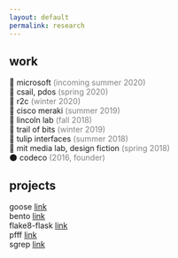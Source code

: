 ```yaml
---
layout: default
permalink: research
---
```


## work 

🤖 microsoft <span style="color:gray">(incoming summer 2020)</span><br>
🦆 csail, pdos <span style="color:gray">(spring 2020)</span><br>
🌳 r2c <span style="color:gray">(winter 2020)</span><br>
🦅 cisco meraki <span style="color:gray">(summer 2019)</span><br>
🐼 lincoln lab <span style="color:gray">(fall 2018)</span><br>
🦁 trail of bits <span style="color:gray">(winter 2019)</span><br>
🐝 tulip interfaces <span style="color:gray">(summer 2018)</span><br>
🦑 mit media lab, design fiction <span style="color:gray">(spring 2018)</span><br>
🌑 codeco <span style="color:gray">(2016, founder)</span>

## projects

goose <a href="https://github.com/tchajed/goose">link</a><br>
bento <a href="https://github.com/returntocorp/bento">link</a><br> 
flake8-flask <a href="https://pypi.org/project/flake8-flask/">link</a><br>
pfff <a href="https://github.com/returntocorp/pfff">link</a><br>
sgrep <a href="https://github.com/returntocorp/sgrep">link</a><br>
